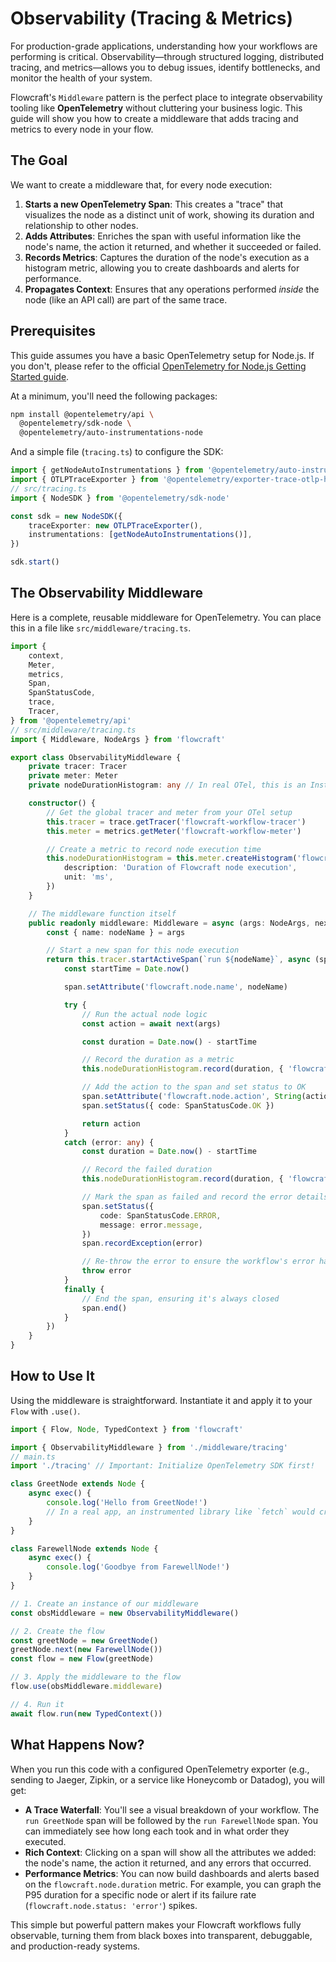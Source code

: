 # Observability (Tracing & Metrics)

For production-grade applications, understanding how your workflows are performing is critical. Observability—through structured logging, distributed tracing, and metrics—allows you to debug issues, identify bottlenecks, and monitor the health of your system.

Flowcraft's `Middleware` pattern is the perfect place to integrate observability tooling like **OpenTelemetry** without cluttering your business logic. This guide will show you how to create a middleware that adds tracing and metrics to every node in your flow.

## The Goal

We want to create a middleware that, for every node execution:

1. **Starts a new OpenTelemetry Span**: This creates a "trace" that visualizes the node as a distinct unit of work, showing its duration and relationship to other nodes.
2. **Adds Attributes**: Enriches the span with useful information like the node's name, the action it returned, and whether it succeeded or failed.
3. **Records Metrics**: Captures the duration of the node's execution as a histogram metric, allowing you to create dashboards and alerts for performance.
4. **Propagates Context**: Ensures that any operations performed *inside* the node (like an API call) are part of the same trace.

## Prerequisites

This guide assumes you have a basic OpenTelemetry setup for Node.js. If you don't, please refer to the official [OpenTelemetry for Node.js Getting Started guide](https://opentelemetry.io/docs/instrumentation/js/getting-started/nodejs/).

At a minimum, you'll need the following packages:

```bash
npm install @opentelemetry/api \
  @opentelemetry/sdk-node \
  @opentelemetry/auto-instrumentations-node
```

And a simple file (`tracing.ts`) to configure the SDK:

```typescript
import { getNodeAutoInstrumentations } from '@opentelemetry/auto-instrumentations-node'
import { OTLPTraceExporter } from '@opentelemetry/exporter-trace-otlp-http' // or your preferred exporter
// src/tracing.ts
import { NodeSDK } from '@opentelemetry/sdk-node'

const sdk = new NodeSDK({
	traceExporter: new OTLPTraceExporter(),
	instrumentations: [getNodeAutoInstrumentations()],
})

sdk.start()
```

## The Observability Middleware

Here is a complete, reusable middleware for OpenTelemetry. You can place this in a file like `src/middleware/tracing.ts`.

```typescript
import {
	context,
	Meter,
	metrics,
	Span,
	SpanStatusCode,
	trace,
	Tracer,
} from '@opentelemetry/api'
// src/middleware/tracing.ts
import { Middleware, NodeArgs } from 'flowcraft'

export class ObservabilityMiddleware {
	private tracer: Tracer
	private meter: Meter
	private nodeDurationHistogram: any // In real OTel, this is an Instrument

	constructor() {
		// Get the global tracer and meter from your OTel setup
		this.tracer = trace.getTracer('flowcraft-workflow-tracer')
		this.meter = metrics.getMeter('flowcraft-workflow-meter')

		// Create a metric to record node execution time
		this.nodeDurationHistogram = this.meter.createHistogram('flowcraft.node.duration', {
			description: 'Duration of Flowcraft node execution',
			unit: 'ms',
		})
	}

	// The middleware function itself
	public readonly middleware: Middleware = async (args: NodeArgs, next) => {
		const { name: nodeName } = args

		// Start a new span for this node execution
		return this.tracer.startActiveSpan(`run ${nodeName}`, async (span: Span) => {
			const startTime = Date.now()

			span.setAttribute('flowcraft.node.name', nodeName)

			try {
				// Run the actual node logic
				const action = await next(args)

				const duration = Date.now() - startTime

				// Record the duration as a metric
				this.nodeDurationHistogram.record(duration, { 'flowcraft.node.name': nodeName, 'flowcraft.node.status': 'success' })

				// Add the action to the span and set status to OK
				span.setAttribute('flowcraft.node.action', String(action))
				span.setStatus({ code: SpanStatusCode.OK })

				return action
			}
			catch (error: any) {
				const duration = Date.now() - startTime

				// Record the failed duration
				this.nodeDurationHistogram.record(duration, { 'flowcraft.node.name': nodeName, 'flowcraft.node.status': 'error' })

				// Mark the span as failed and record the error details
				span.setStatus({
					code: SpanStatusCode.ERROR,
					message: error.message,
				})
				span.recordException(error)

				// Re-throw the error to ensure the workflow's error handling takes over
				throw error
			}
			finally {
				// End the span, ensuring it's always closed
				span.end()
			}
		})
	}
}
```

## How to Use It

Using the middleware is straightforward. Instantiate it and apply it to your `Flow` with `.use()`.

```typescript
import { Flow, Node, TypedContext } from 'flowcraft'

import { ObservabilityMiddleware } from './middleware/tracing'
// main.ts
import './tracing' // Important: Initialize OpenTelemetry SDK first!

class GreetNode extends Node {
	async exec() {
		console.log('Hello from GreetNode!')
		// In a real app, an instrumented library like `fetch` would create a child span automatically here.
	}
}

class FarewellNode extends Node {
	async exec() {
		console.log('Goodbye from FarewellNode!')
	}
}

// 1. Create an instance of our middleware
const obsMiddleware = new ObservabilityMiddleware()

// 2. Create the flow
const greetNode = new GreetNode()
greetNode.next(new FarewellNode())
const flow = new Flow(greetNode)

// 3. Apply the middleware to the flow
flow.use(obsMiddleware.middleware)

// 4. Run it
await flow.run(new TypedContext())
```

## What Happens Now?

When you run this code with a configured OpenTelemetry exporter (e.g., sending to Jaeger, Zipkin, or a service like Honeycomb or Datadog), you will get:

- **A Trace Waterfall**: You'll see a visual breakdown of your workflow. The `run GreetNode` span will be followed by the `run FarewellNode` span. You can immediately see how long each took and in what order they executed.
- **Rich Context**: Clicking on a span will show all the attributes we added: the node's name, the action it returned, and any errors that occurred.
- **Performance Metrics**: You can now build dashboards and alerts based on the `flowcraft.node.duration` metric. For example, you can graph the P95 duration for a specific node or alert if its failure rate (`flowcraft.node.status: 'error'`) spikes.

This simple but powerful pattern makes your Flowcraft workflows fully observable, turning them from black boxes into transparent, debuggable, and production-ready systems.
